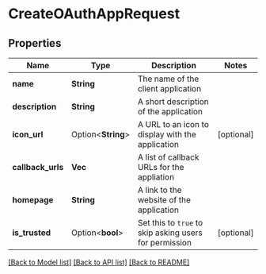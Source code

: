 # CreateOAuthAppRequest

## Properties

Name | Type | Description | Notes
------------ | ------------- | ------------- | -------------
**name** | **String** | The name of the client application | 
**description** | **String** | A short description of the application | 
**icon_url** | Option<**String**> | A URL to an icon to display with the application | [optional]
**callback_urls** | **Vec<String>** | A list of callback URLs for the appliation | 
**homepage** | **String** | A link to the website of the application | 
**is_trusted** | Option<**bool**> | Set this to `true` to skip asking users for permission | [optional]

[[Back to Model list]](../README.md#documentation-for-models) [[Back to API list]](../README.md#documentation-for-api-endpoints) [[Back to README]](../README.md)


